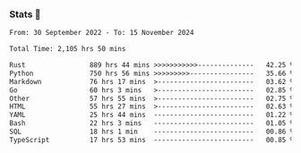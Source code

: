 ### Stats 👋
<!--START_SECTION:waka-->

```txt
From: 30 September 2022 - To: 15 November 2024

Total Time: 2,105 hrs 50 mins

Rust                889 hrs 44 mins >>>>>>>>>>>--------------   42.25 %
Python              750 hrs 56 mins >>>>>>>>>----------------   35.66 %
Markdown            76 hrs 17 mins  >------------------------   03.62 %
Go                  60 hrs 3 mins   >------------------------   02.85 %
Other               57 hrs 55 mins  >------------------------   02.75 %
HTML                55 hrs 27 mins  >------------------------   02.63 %
YAML                25 hrs 44 mins  -------------------------   01.22 %
Bash                22 hrs 3 mins   -------------------------   01.05 %
SQL                 18 hrs 1 min    -------------------------   00.86 %
TypeScript          17 hrs 53 mins  -------------------------   00.85 %
```

<!--END_SECTION:waka-->

<!--
**buhaytza2005/buhaytza2005** is a ✨ _special_ ✨ repository because its `README.md` (this file) appears on your GitHub profile.

Here are some ideas to get you started:

- 🔭 I’m currently working on ...
- 🌱 I’m currently learning ...
- 👯 I’m looking to collaborate on ...
- 🤔 I’m looking for help with ...
- 💬 Ask me about ...
- 📫 How to reach me: ...
- 😄 Pronouns: ...
- ⚡ Fun fact: ...
-->


